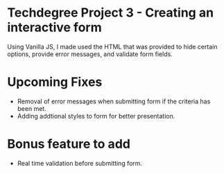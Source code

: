# Techdegree Project 3 - Creating an interactive form

Using Vanilla JS, I made used the HTML that was provided to hide certain options, provide error messages, and validate form fields. 

# Upcoming Fixes 
- Removal of error messages when submitting form if the criteria has been met.
- Adding addtional styles to form for better presentation.

# Bonus feature to add 
- Real time validation before submitting form.
